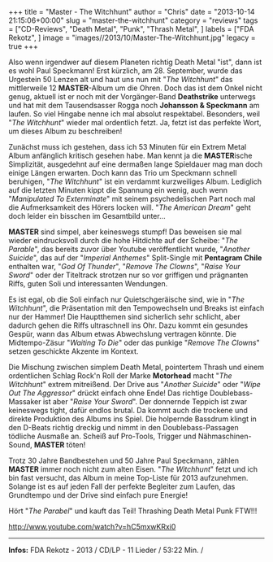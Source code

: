 +++
title = "Master - The Witchhunt"
author = "Chris"
date = "2013-10-14 21:15:06+00:00"
slug = "master-the-witchhunt"
category = "reviews"
tags = ["CD-Reviews", "Death Metal", "Punk", "Thrash Metal", ]
labels = ["FDA Rekotz", ]
image = "images//2013/10/Master-The-Witchhunt.jpg"
legacy = true
+++

Also wenn irgendwer auf diesem Planeten richtig Death Metal "ist", dann ist es wohl Paul Speckmann! Erst kürzlich, am 28. September, wurde das Urgestein 50 Lenzen alt und haut uns nun mit "_The Witchhunt_" das mittlerweile 12 **MASTER**-Album um die Ohren. Doch das ist dem Onkel nicht genug, aktuell ist er noch mit der Vorgänger-Band **Deathstrike** unterwegs und hat mit dem Tausendsasser Rogga noch **Johansson & Speckmann** am laufen. So viel Hingabe nenne ich mal absolut respektabel. Besonders, weil "_The Witchhunt_" wieder mal ordentlich fetzt. Ja, fetzt ist das perfekte Wort, um dieses Album zu beschreiben!

Zunächst muss ich gestehen, dass ich 53 Minuten für ein Extrem Metal Album anfänglich kritisch gesehen habe. Man kennt ja die **MASTER**ische Simplizität, ausgedehnt auf eine dermaßen lange Spieldauer mag man doch einige Längen erwarten. Doch kann das Trio um Speckmann schnell beruhigen, "_The Witchhunt_" ist ein verdammt kurzweiliges Album. Lediglich auf die letzten Minuten kippt die Spannung ein wenig, auch wenn "_Manipulated To Exterminate_" mit seinem psychedelischen Part noch mal die Aufmerksamkeit des Hörers locken will. "_The American Dream_" geht doch leider ein bisschen im Gesamtbild unter...

**MASTER** sind simpel, aber keineswegs stumpf! Das beweisen sie mal wieder eindrucksvoll durch die hohe Hitdichte auf der Scheibe: "_The Parable_", das bereits zuvor über Youtube veröffentlicht wurde, "_Another Suicide_", das auf der "_Imperial Anthemes_" Split-Single mit **Pentagram Chile** enthalten war, "_God Of Thunder_", "_Remove The Clowns_", "_Raise Your Sword_" oder der Titeltrack strotzen nur so vor griffigen und prägnanten Riffs, guten Soli und interessanten Wendungen.

Es ist egal, ob die Soli einfach nur Quietschgeräische sind, wie in "_The Witchhunt_", die Präsentation mit den Tempowechseln und Breaks ist einfach nur der Hammer! Die Hauptthemen sind sicherlich sehr schlicht, aber dadurch gehen die Riffs ultraschnell ins Ohr. Dazu kommt ein gesundes Gespür, wann das Album etwas Abwechslung vertragen könnte. Die Midtempo-Zäsur "_Waiting To Die_" oder das punkige "_Remove The Clowns_" setzen geschickte Akzente im Kontext.

Die Mischung zwischen simplem Death Metal, pointertem Thrash und einem ordentlichen Schlag Rock'n Roll der Marke **Motorhead** macht "_The Witchhunt_" extrem mitreißend. Der Drive aus "_Another Suicide_" oder "_Wipe Out The Aggressor_" drückt einfach ohne Ende! Das richtige Doublebass-Massaker ist aber "_Raise Your Sword_". Der donnernde Teppich ist zwar keineswegs tight, dafür endlos brutal. Da kommt auch die trockene und direkte Produktion des Albums ins Spiel. Die holpernde Bassdrum klingt in den D-Beats richtig dreckig und nimmt in den Doublebass-Passagen tödliche Ausmaße an. Scheiß auf Pro-Tools, Trigger und Nähmaschinen-Sound, **MASTER** töten!

Trotz 30 Jahre Bandbestehen und 50 Jahre Paul Speckmann, zählen **MASTER** immer noch nicht zum alten Eisen. "_The Witchhunt_" fetzt und ich bin fast versucht, das Album in meine Top-Liste für 2013 aufzunehmen. Solange ist es auf jeden Fall der perfekte Begleiter zum Laufen, das Grundtempo und der Drive sind einfach pure Energie!

Hört "_The Parabel_" und kauft das Teil! Thrashing Death Metal Punk FTW!!!

http://www.youtube.com/watch?v=hC5mxwKRxi0



---
**Infos:**
FDA Rekotz - 2013 / 
CD/LP - 11 Lieder / 53:22 Min. / 
